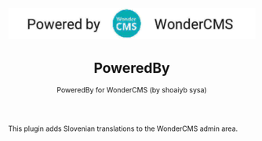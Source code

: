 <p align="center"><img src="preview.jpg?v=3" /></p>
<h1 align="center">PoweredBy</h1>
<p align="center">PoweredBy for WonderCMS (by shoaiyb sysa)</p>

<br><br>

This plugin adds Slovenian translations to the WonderCMS admin area.
